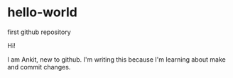 # hello-world
first github repository
 
 Hi!
 
 I am Ankit, new to github.
 I'm writing this because I'm learning about make and commit changes.
